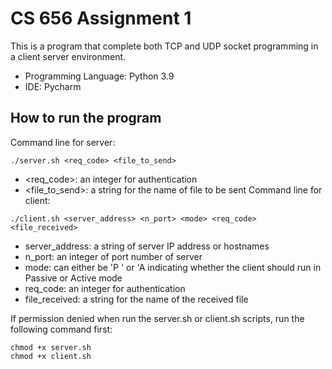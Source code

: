 # CS 656 Assignment 1

This is a program that complete both TCP and UDP socket programming in a client server environment.
* Programming Language: Python 3.9
* IDE: Pycharm

## How to run the program
Command line for server:
```commandline
./server.sh <req_code> <file_to_send>
```
- <req_code>: an integer for authentication
- <file_to_send>: a string for the name of file to be sent
Command line for client:
```commandline
./client.sh <server_address> <n_port> <mode> <req_code> <file_received>
```
- server_address: a string of server IP address or hostnames
- n_port: an integer of port number of server
- mode: can either be 'P ' or 'A indicating whether the client should run in Passive or Active mode
- req_code: an integer for authentication
- file_received: a string for the name of the received file

If permission denied when run the server.sh or client.sh scripts, run the following command first:
```commandline
chmod +x server.sh 
chmod +x client.sh
```
